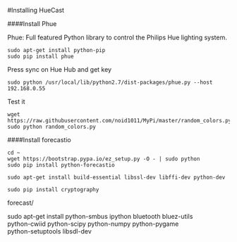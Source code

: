 #Installing HueCast

####Install Phue

Phue: Full featured Python library to control the Philips Hue lighting system.

```
sudo apt-get install python-pip
sudo pip install phue
```
Press sync on Hue Hub and get key

`sudo python /usr/local/lib/python2.7/dist-packages/phue.py --host 192.168.0.55`

Test it
```
wget https://raw.githubusercontent.com/noid1011/MyPi/master/random_colors.py 
sudo python random_colors.py
```

####Install forecastio

```
cd ~
wget https://bootstrap.pypa.io/ez_setup.py -O - | sudo python
sudo pip install python-forecastio

sudo apt-get install build-essential libssl-dev libffi-dev python-dev

sudo pip install cryptography 
```
forecast/


sudo apt-get install python-smbus ipython bluetooth bluez-utils \
python-cwiid python-scipy python-numpy python-pygame \
python-setuptools libsdl-dev

